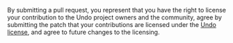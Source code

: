 By submitting a pull request, you represent that you have the right to
license your contribution to the Undo project owners and the community,
agree by submitting the patch that your contributions are licensed under
the [Undo license](https://raw.githubusercontent.com/dacap/undo/master/LICENSE.txt),
and agree to future changes to the licensing.
